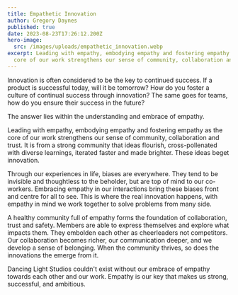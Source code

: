 ```yaml
---
title: Empathetic Innovation
author: Gregory Daynes
published: true
date: 2023-08-23T17:26:12.200Z
hero-image:
  src: /images/uploads/empathetic_innovation.webp
excerpt: Leading with empathy, embodying empathy and fostering empathy as the
  core of our work strengthens our sense of community, collaboration and trust.
---
```

Innovation is often considered to be the key to continued success. If a product is successful today, will it be tomorrow? How do you foster a culture of continual success through innovation? The same goes for teams, how do you ensure their success in the future?

The answer lies within the understanding and embrace of empathy.

Leading with empathy, embodying empathy and fostering empathy as the core of our work strengthens our sense of community, collaboration and trust. It is from a strong community that ideas flourish, cross-pollenated with diverse learnings, iterated faster and made brighter. These ideas beget innovation.

Through our experiences in life, biases are everywhere. They tend to be invisible and thoughtless to the beholder, but are top of mind to our co-workers. Embracing empathy in our interactions bring these biases front and centre for all to see. This is where the real innovation happens, with empathy in mind we work together to solve problems from many side.

A healthy community full of empathy forms the foundation of collaboration, trust and safety. Members are able to express themselves and explore what impacts them. They embolden each other as cheerleaders not competitors. Our collaboration becomes richer, our communication deeper, and we develop a sense of belonging. When the community thrives, so does the innovations the emerge from it.

Dancing Light Studios couldn't exist without our embrace of empathy towards each other and our work. Empathy is our key that makes us strong, successful, and ambitious.